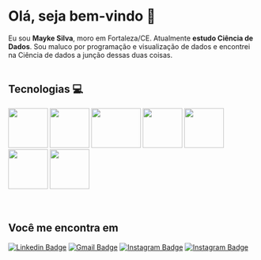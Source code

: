 # Olá, seja bem-vindo 👋

Eu sou **Mayke Silva**, moro em Fortaleza/CE. Atualmente **estudo Ciência de Dados**. Sou maluco por programação e visualização de dados e encontrei na Ciência de dados a junção dessas duas coisas.
</br>
</br>

## Tecnologias 💻
<div>
<img src="https://user-images.githubusercontent.com/92809543/147505634-790c4187-0e0c-42cd-b3b5-b35c77c16347.png" width="80" height=80"/>
<img src="https://user-images.githubusercontent.com/92809543/147506791-fa632e59-58c0-423f-bfab-90184b5528ce.png" width="80" height=80"/>
<img src="https://user-images.githubusercontent.com/92809543/147506276-62815124-3037-4e84-b012-9353d978472b.png" width="100" height=80"/>
<img src="https://user-images.githubusercontent.com/92809543/147506330-19e8270b-106b-4232-b599-81f0a93d8d96.png" width="80" height=80"/>
<img src="https://user-images.githubusercontent.com/92809543/147506898-cf34755f-ee0d-484e-8239-cb1ecb4982e4.png" width="80" height=80"/>
<img src="https://user-images.githubusercontent.com/92809543/147506952-a82aa3f8-0ab6-4223-8e77-a42fffe50e4b.png" width="80" height=80"/>
<img src="https://user-images.githubusercontent.com/92809543/147506902-5b6a4c6a-2d11-43b0-bcbc-3e587331f18f.png" width="80" height=80"/>
</div>

</br>


</br>

## Você me encontra em 
[![Linkedin Badge](https://img.shields.io/badge/-LinkedIn-blue?style=flat&logo=LinkedIn&logoColor=white)](https://www.linkedin.com/in/maykesilva/)
[![Gmail Badge](https://img.shields.io/badge/-Gmail-c14438?style=flat-square&logo=Gmail&logoColor=white)](mailto:mayke.ns@gmail.com)
[![Instagram Badge](https://img.shields.io/badge/-Instagram-blueviolet?style=flat&logo=Instagram&logoColor=white)](https://www.instagram.com/maykesilva7/)
[![Instagram Badge](https://img.shields.io/badge/-WhatsApp-darkgreen?style=flat&logo=Whatsapp&logoColor=white)](https://api.whatsapp.com/send?phone=5585986903099&text=oi)

<!-- | PYTHON | PANDAS | SQL | EXCEL VBA | POWER BI | QLIK VIEW | VSCODE --!>
